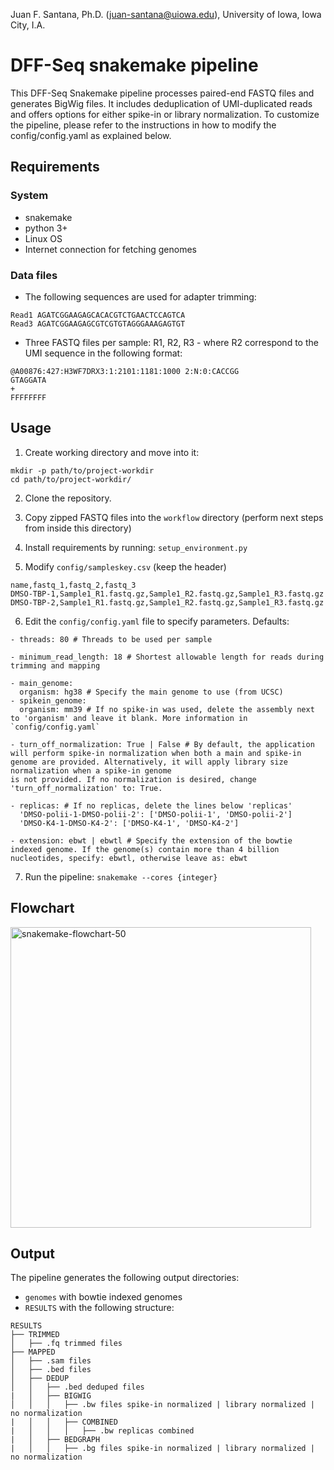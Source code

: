 Juan F. Santana, Ph.D. (juan-santana@uiowa.edu), University of Iowa, Iowa City, I.A.

# DFF-Seq snakemake pipeline 

This DFF-Seq Snakemake pipeline processes paired-end FASTQ files and generates BigWig files. It includes deduplication of UMI-duplicated reads and offers options for either spike-in or library normalization. To customize the pipeline, please refer to the instructions in how to modify the config/config.yaml as explained below.

## Requirements

### System

- snakemake
- python 3+
- Linux OS
- Internet connection for fetching genomes

### Data files

- The following sequences are used for adapter trimming:
 ```
Read1 AGATCGGAAGAGCACACGTCTGAACTCCAGTCA 
Read3 AGATCGGAAGAGCGTCGTGTAGGGAAAGAGTGT
```

- Three FASTQ files per sample: R1, R2, R3 - where R2 correspond to the UMI sequence in the following format:
```
@A00876:427:H3WF7DRX3:1:2101:1181:1000 2:N:0:CACCGG
GTAGGATA
+
FFFFFFFF
```

## Usage

1. Create working directory and move into it: 
```
mkdir -p path/to/project-workdir
cd path/to/project-workdir/
```
2. Clone the repository.  

3. Copy zipped FASTQ files into the `workflow` directory (perform next steps from inside this directory)

4. Install requirements by running: `setup_environment.py`

5. Modify `config/sampleskey.csv` (keep the header)

```
name,fastq_1,fastq_2,fastq_3
DMSO-TBP-1,Sample1_R1.fastq.gz,Sample1_R2.fastq.gz,Sample1_R3.fastq.gz
DMSO-TBP-2,Sample1_R1.fastq.gz,Sample1_R2.fastq.gz,Sample1_R3.fastq.gz
```

6. Edit the `config/config.yaml` file to specify parameters. Defaults:
```
- threads: 80 # Threads to be used per sample

- minimum_read_length: 18 # Shortest allowable length for reads during trimming and mapping

- main_genome:
  organism: hg38 # Specify the main genome to use (from UCSC)
- spikein_genome:
  organism: mm39 # If no spike-in was used, delete the assembly next to 'organism' and leave it blank. More information in `config/config.yaml`

- turn_off_normalization: True | False # By default, the application will perform spike-in normalization when both a main and spike-in genome are provided. Alternatively, it will apply library size normalization when a spike-in genome 
is not provided. If no normalization is desired, change 'turn_off_normalization' to: True.

- replicas: # If no replicas, delete the lines below 'replicas'
  'DMSO-polii-1-DMSO-polii-2': ['DMSO-polii-1', 'DMSO-polii-2']
  'DMSO-K4-1-DMSO-K4-2': ['DMSO-K4-1', 'DMSO-K4-2']

- extension: ebwt | ebwtl # Specify the extension of the bowtie indexed genome. If the genome(s) contain more than 4 billion nucleotides, specify: ebwtl, otherwise leave as: ebwt

```

7. Run the pipeline: `snakemake --cores {integer}`

## Flowchart

<img width="481" alt="snakemake-flowchart-50" src="https://github.com/JuanFSantana/DFF-Seq-snakemake/assets/38702786/0d420bc9-05b8-4278-afa8-6a4afe8b47b1">

## Output

The pipeline generates the following output directories:

- `genomes` with bowtie indexed genomes
- `RESULTS` with the following structure:

```
RESULTS
├── TRIMMED
│   ├── .fq trimmed files
├── MAPPED
│   ├── .sam files
│   ├── .bed files
│   ├── DEDUP
│   │   ├── .bed deduped files
|   │   ├── BIGWIG
│   │   │   ├── .bw files spike-in normalized | library normalized | no normalization
|   │   │   ├── COMBINED
|   │   │   │   ├── .bw replicas combined
|   │   ├── BEDGRAPH
|   │   │   ├── .bg files spike-in normalized | library normalized | no normalization
```
